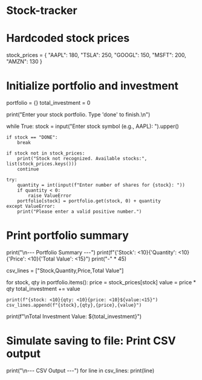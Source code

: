 # Stock-tracker
# Hardcoded stock prices
stock_prices = {
    "AAPL": 180,
    "TSLA": 250,
    "GOOGL": 150,
    "MSFT": 200,
    "AMZN": 130
}

# Initialize portfolio and investment
portfolio = {}
total_investment = 0

print("Enter your stock portfolio. Type 'done' to finish.\n")

while True:
    stock = input("Enter stock symbol (e.g., AAPL): ").upper()

    if stock == "DONE":
        break

    if stock not in stock_prices:
        print("Stock not recognized. Available stocks:", list(stock_prices.keys()))
        continue

    try:
        quantity = int(input(f"Enter number of shares for {stock}: "))
        if quantity < 0:
            raise ValueError
        portfolio[stock] = portfolio.get(stock, 0) + quantity
    except ValueError:
        print("Please enter a valid positive number.")

# Print portfolio summary
print("\n--- Portfolio Summary ---")
print(f"{'Stock': <10}{'Quantity': <10}{'Price': <10}{'Total Value': <15}")
print("-" * 45)

csv_lines = ["Stock,Quantity,Price,Total Value"]

for stock, qty in portfolio.items():
    price = stock_prices[stock]
    value = price * qty
    total_investment += value

    print(f"{stock: <10}{qty: <10}{price: <10}${value:<15}")
    csv_lines.append(f"{stock},{qty},{price},{value}")

print(f"\nTotal Investment Value: ${total_investment}")

# Simulate saving to file: Print CSV output
print("\n--- CSV Output ---")
for line in csv_lines:
    print(line)
